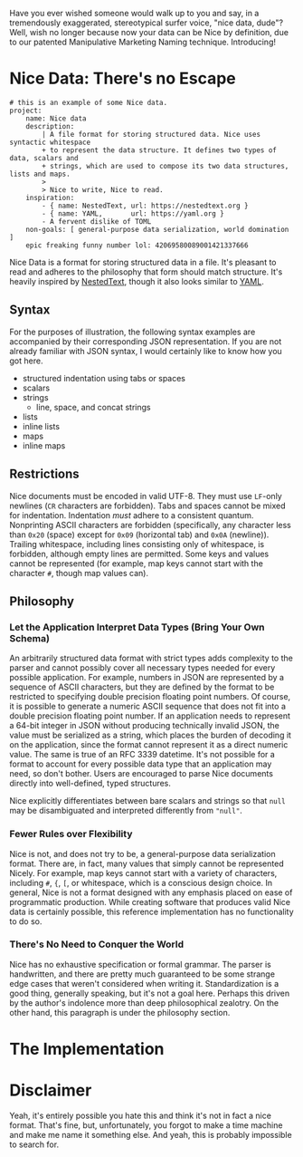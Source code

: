 Have you ever wished someone would walk up to you and say, in a tremendously exaggerated, stereotypical surfer voice, "nice data, dude"? Well, wish no longer because now your data can be Nice by definition, due to our patented Manipulative Marketing Naming technique. Introducing!

# Nice Data: There's no Escape

```nice
# this is an example of some Nice data.
project:
    name: Nice data
    description:
        | A file format for storing structured data. Nice uses syntactic whitespace
        + to represent the data structure. It defines two types of data, scalars and
        + strings, which are used to compose its two data structures, lists and maps.
        >
        > Nice to write, Nice to read.
    inspiration:
        - { name: NestedText, url: https://nestedtext.org }
        - { name: YAML,       url: https://yaml.org }
        - A fervent dislike of TOML
    non-goals: [ general-purpose data serialization, world domination ]
    epic freaking funny number lol: 42069580089001421337666
```

Nice Data is a format for storing structured data in a file. It's pleasant to read and adheres to the philosophy that form should match structure. It's heavily inspired by [NestedText], though it also looks similar to [YAML].

## Syntax

For the purposes of illustration, the following syntax examples are accompanied by their corresponding JSON representation. If you are not already familiar with JSON syntax, I would certainly like to know how you got here.

- structured indentation using tabs or spaces
- scalars
- strings
  - line, space, and concat strings
- lists
- inline lists
- maps
- inline maps


## Restrictions

Nice documents must be encoded in valid UTF-8. They must use `LF`-only newlines (`CR` characters are forbidden). Tabs and spaces cannot be mixed for indentation. Indentation *must* adhere to a consistent quantum. Nonprinting ASCII characters are forbidden (specifically, any character less than `0x20` (space) except for `0x09` (horizontal tab) and `0x0A` (newline)). Trailing whitespace, including lines consisting only of whitespace, is forbidden, although empty lines are permitted. Some keys and values cannot be represented (for example, map keys cannot start with the character `#`, though map values can).

## Philosophy

### Let the Application Interpret Data Types (Bring Your Own Schema)

An arbitrarily structured data format with strict types adds complexity to the parser and cannot possibly cover all necessary types needed for every possible application. For example, numbers in JSON are represented by a sequence of ASCII characters, but they are defined by the format to be restricted to specifying double precision floating point numbers. Of course, it is possible to generate a numeric ASCII sequence that does not fit into a double precision floating point number. If an application needs to represent a 64-bit integer in JSON without producing technically invalid JSON, the value must be serialized as a string, which places the burden of decoding it on the application, since the format cannot represent it as a direct numeric value. The same is true of an RFC 3339 datetime. It's not possible for a format to account for every possible data type that an application may need, so don't bother. Users are encouraged to parse Nice documents directly into well-defined, typed structures.

Nice explicitly differentiates between bare scalars and strings so that `null` may be disambiguated and interpreted differently from `"null"`.

### Fewer Rules over Flexibility

Nice is not, and does not try to be, a general-purpose data serialization format. There are, in fact, many values that simply cannot be represented Nicely. For example, map keys cannot start with a variety of characters, including `#`, `{`, `[`, or whitespace, which is a conscious design choice. In general, Nice is not a format designed with any emphasis placed on ease of programmatic production. While creating software that produces valid Nice data is certainly possible, this reference implementation has no functionality to do so.

### There's No Need to Conquer the World

Nice has no exhaustive specification or formal grammar. The parser is handwritten, and there are pretty much guaranteed to be some strange edge cases that weren't considered when writing it. Standardization is a good thing, generally speaking, but it's not a goal here. Perhaps this driven by the author's indolence more than deep philosophical zealotry. On the other hand, this paragraph is under the philosophy section.

# The Implementation

# Disclaimer

Yeah, it's entirely possible you hate this and think it's not in fact a nice format. That's fine, but, unfortunately, you forgot to make a time machine and make me name it something else. And yeah, this is probably impossible to search for.


[NestedText]: https://nestedtext.org
[YAML]: https://yaml.org
